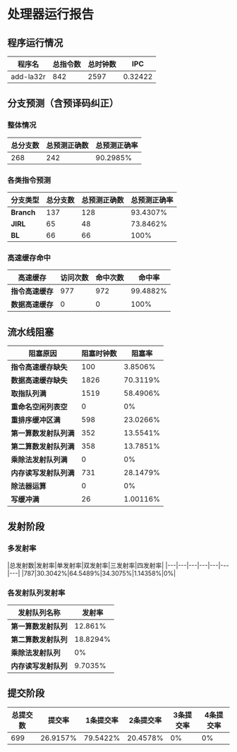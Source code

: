 # 处理器运行报告
## 程序运行情况
|程序名|总指令数|总时钟数|IPC|
|---|---|---|---|
|add-la32r|842|2597|0.32422|

## 分支预测（含预译码纠正）
### 整体情况
|总分支数|总预测正确数|总预测正确率|
|---|---|---|
|268|242|90.2985%|

### 各类指令预测
|分支类型|总分支数|总预测正确数|总预测正确率|
|---|---|---|---|
|**Branch**| 137 | 128 | 93.4307%|
|**JIRL**| 65 | 48 | 73.8462%|
|**BL**| 66 | 66 | 100%|

### 高速缓存命中
|高速缓存|访问次数|命中次数|命中率|
|---|---|---|---|
|**指令高速缓存**| 977 | 972 | 99.4882%|
|**数据高速缓存**| 0 | 0 | 100%|
## 流水线阻塞
|阻塞原因|阻塞时钟数|阻塞率|
|---|---|---|
|**指令高速缓存缺失**| 100 | 3.8506%|
|**数据高速缓存缺失**| 1826 | 70.3119%|
|**取指队列满**| 1519 | 58.4906%|
|**重命名空闲列表空**|0 | 0%|
|**重排序缓冲区满**|598 | 23.0266%|
|**第一算数发射队列满**|352 | 13.5541%|
|**第二算数发射队列满**|358 | 13.7851%|
|**乘除法发射队列满**|0 | 0%|
|**内存读写发射队列满**|731 | 28.1479%|
|**除法器运算**|0 | 0%|
|**写缓冲满**|26 | 1.00116%|

## 发射阶段
### 多发射率
|总发射数|发射率|单发射率|双发射率|三发射率|四发射率|
|---|---|---|---|---|---|---|
|787|30.3042%|64.5489%|34.3075%|1.14358%|0%|

### 各发射队列发射率
|发射队列名称|发射率|
|---|---|
|**第一算数发射队列**|12.861%|
|**第二算数发射队列**|18.8294%|
|**乘除法发射队列**|0%|
|**内存读写发射队列**|9.7035%|

## 提交阶段
|总提交数|提交率|1条提交率|2条提交率|3条提交率|4条提交率|
|---|---|---|---|---|---|
|699|26.9157%|79.5422%|20.4578%|0%|0%|
